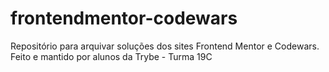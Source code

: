 # frontendmentor-codewars
Repositório para arquivar soluções dos sites Frontend Mentor e Codewars. Feito e mantido por alunos da Trybe - Turma 19C
